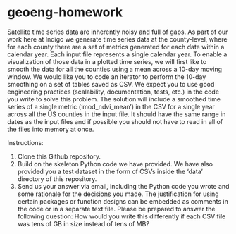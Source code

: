 # geoeng-homework
Satellite time series data are inherently noisy and full of gaps.  As part of our work here at Indigo we generate time series data at the county-level, where for each county there are a set of metrics generated for each date within a calendar year.  Each input file represents a single calendar year.  To enable a visualization of those data in a plotted time series, we will first like to smooth the data for all the counties using a mean across a 10-day moving window.  We would like you to code an iterator to perform the 10-day smoothing on a set of tables saved as CSV.  We expect you to use good engineering practices (scalability, documentation, tests, etc.) in the code you write to solve this problem.  The solution will include a smoothed time series of a single metric (‘mod_ndvi_mean’) in the CSV for a single year across all the US counties in the input file.  It should have the same range in dates as the input files and if possible you should not have to read in all of the files into memory at once.  

Instructions:  
1) Clone this Github repository. 
2) Build on the skeleton Python code we have provided.  We have also provided you a test dataset in the form of CSVs inside the ‘data’ directory of this repository.
3) Send us your answer via email, including the Python code you wrote and some rationale for the decisions you made.  The justification for using certain packages or function designs can be embedded as comments in the code or in a separate text file.  Please be prepared to answer the following question: How would you write this differently if each CSV file was tens of GB in size instead of tens of MB?

